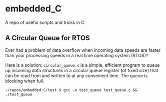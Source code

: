 # embedded_C
A repo of useful scripts and tricks in C


## A Circular Queue for RTOS
Ever had a problem of data overflow when incoming data speeds are faster than your processing speeds in a real time operating system (RTOS)?

Here is a solution: `circular_queue.c` is a simple, efficient program to queue up incoming data structures in a circular queue register (of fixed size) that can be read from and written to at any convenient time. The queue is blocking when full.


    ~/repos/embedded_C/test $ gcc -o test_queue test_queue.c && ./test_queue
